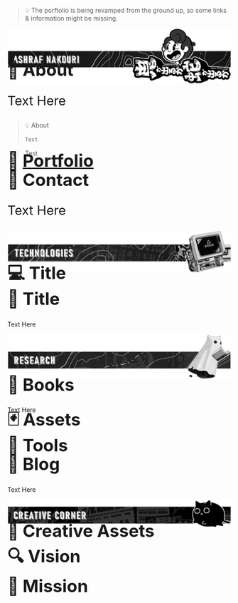 
<div>

> 💡 The porftolio is being revamped from the ground up, so some links & information might be missing.

<img style="user-select: none" src="./assets/images/Main.png">

<h1 style="font-size:4vw ; margin-top: -6vw">🔖 About </h1>
<p style="font-size:3vw">Text Here</p>

> 💡 About
>
> ```sh
> Test
> ```
>


>  Test

<h1 style="font-size:4vw ; margin-top: -3vw">💼 <a href="">Portfolio</a></h1>
<h1 style="font-size:4vw ; margin-top: -3vw">💌 Contact </h1>
<p style="font-size:3vw">Text Here</p>

<img style="user-select: none" src="./assets/images/Tech.png">
<h1 style="font-size:4vw ; margin-top: -3vw">💻 Title </h1>
<h1 style="font-size:4vw ; margin-top: -3vw">💅 Title </h1>
<p>Text Here</p>

[//]: # (---------------------------------------)
<img style="user-select: none" src="./assets/images/Research.png">
<h1 style="font-size:4vw ; margin-top: -3vw">📙  Books </h1>
<p>Text Here</p>
<h1 style="font-size:4vw ; margin-top: -3vw">🃏 Assets </h1>
<h1 style="font-size:4vw ; margin-top: -3vw">📐 Tools </h1>
<h1 style="font-size:4vw ; margin-top: -3vw">📰 Blog </h1>
<p>Text Here</p>


<img style="user-select: none" src="./assets/images/Creative.png">
<h1 style="font-size:4vw ; margin-top: -2vw">🧩️ Creative Assets </h1>
<h1 style="font-size:4vw ; margin-top: -2vw">🔍️ Vision </h1>
<h1 style="font-size:4vw ; margin-top: -2vw">🎯️ Mission </h1>


</div>